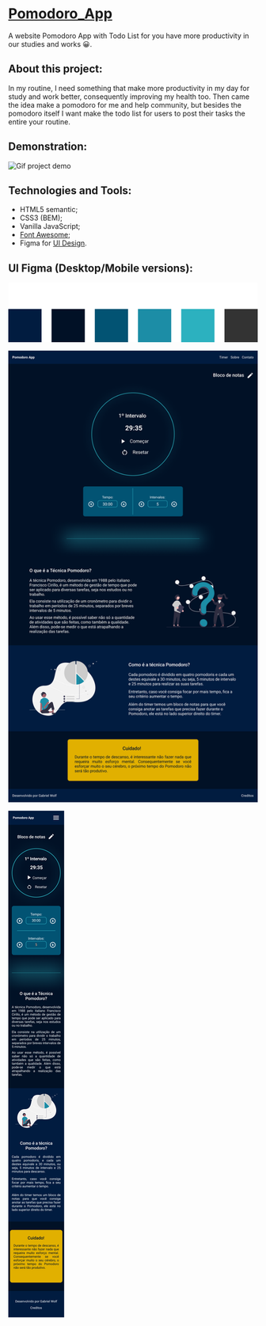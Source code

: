 # [Pomodoro_App](https://gabrielwolf-dev.github.io/Pomodoro_App/)

A website Pomodoro App with Todo List for you have more productivity in our studies and works 😀.

## About this project:

In my routine, I need something that make more productivity in my day for study and work better, consequently improving my health too. Then came the idea make a pomodoro for me and help community, but besides the pomodoro itself I want make the todo list for users to post their tasks the entire your routine.

## Demonstration:

![Gif project demo](https://raw.githubusercontent.com/GabrielWolf-Dev/Pomodoro_App/main/assets/pomodoro_gif.gif)

## Technologies and Tools:

* HTML5 semantic;
* CSS3 (BEM);
* Vanilla JavaScript;
* [Font Awesome](https://fontawesome.com/);
* Figma for [UI Design](https://www.figma.com/).

## UI Figma (Desktop/Mobile versions):

![Color Pallet](https://raw.githubusercontent.com/GabrielWolf-Dev/Pomodoro_App/main/assets/ui-figma/color-pallet.png)

![Desktop Version](https://raw.githubusercontent.com/GabrielWolf-Dev/Pomodoro_App/main/assets/ui-figma/desktop-version.png)

![Mobile Version](https://raw.githubusercontent.com/GabrielWolf-Dev/Pomodoro_App/main/assets/ui-figma/mobile-version.png)